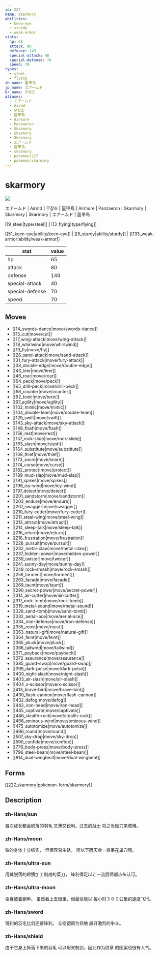 ```yaml
---
id: 227
name: skarmory
abilities:
  - keen-eye
  - sturdy
  - weak-armor
stats:
  hp: 65
  attack: 80
  defense: 140
  special-attack: 40
  special-defense: 70
  speed: 70
types:
  - steel
  - flying
zh_name: 盔甲鸟
jp_name: エアームド
kr_name: 무장조
aliases:
  - エアームド
  - Airmd
  - 무장조
  - 盔甲鳥
  - Airmure
  - Panzaeron
  - Skarmory
  - Skarmory
  - Skarmory
  - エアームド
  - 盔甲鸟
  - skarmory
  - pokemon/227
  - pokemon/skarmory
---
```

# skarmory

![](https://raw.githubusercontent.com/PokeAPI/sprites/master/sprites/pokemon/227.png)

エアームド | Airmd | 무장조 | 盔甲鳥 | Airmure | Panzaeron | Skarmory | Skarmory | Skarmory | エアームド | 盔甲鸟

[[9_steel|type/steel]] | [[3_flying|type/flying]]

[[51_keen-eye|ability/keen-eye]] | [[5_sturdy|ability/sturdy]] | [[133_weak-armor|ability/weak-armor]]

|stat|value|
|---|---|
|hp|65|
|attack|80|
|defense|140|
|special-attack|40|
|special-defense|70|
|speed|70|


## Moves

- [[14_swords-dance|move/swords-dance]]
- [[15_cut|move/cut]]
- [[17_wing-attack|move/wing-attack]]
- [[18_whirlwind|move/whirlwind]]
- [[19_fly|move/fly]]
- [[28_sand-attack|move/sand-attack]]
- [[31_fury-attack|move/fury-attack]]
- [[38_double-edge|move/double-edge]]
- [[43_leer|move/leer]]
- [[46_roar|move/roar]]
- [[64_peck|move/peck]]
- [[65_drill-peck|move/drill-peck]]
- [[68_counter|move/counter]]
- [[92_toxic|move/toxic]]
- [[97_agility|move/agility]]
- [[102_mimic|move/mimic]]
- [[104_double-team|move/double-team]]
- [[129_swift|move/swift]]
- [[143_sky-attack|move/sky-attack]]
- [[148_flash|move/flash]]
- [[156_rest|move/rest]]
- [[157_rock-slide|move/rock-slide]]
- [[163_slash|move/slash]]
- [[164_substitute|move/substitute]]
- [[168_thief|move/thief]]
- [[173_snore|move/snore]]
- [[174_curse|move/curse]]
- [[182_protect|move/protect]]
- [[189_mud-slap|move/mud-slap]]
- [[191_spikes|move/spikes]]
- [[196_icy-wind|move/icy-wind]]
- [[197_detect|move/detect]]
- [[201_sandstorm|move/sandstorm]]
- [[203_endure|move/endure]]
- [[207_swagger|move/swagger]]
- [[210_fury-cutter|move/fury-cutter]]
- [[211_steel-wing|move/steel-wing]]
- [[213_attract|move/attract]]
- [[214_sleep-talk|move/sleep-talk]]
- [[216_return|move/return]]
- [[218_frustration|move/frustration]]
- [[228_pursuit|move/pursuit]]
- [[232_metal-claw|move/metal-claw]]
- [[237_hidden-power|move/hidden-power]]
- [[239_twister|move/twister]]
- [[241_sunny-day|move/sunny-day]]
- [[249_rock-smash|move/rock-smash]]
- [[259_torment|move/torment]]
- [[263_facade|move/facade]]
- [[269_taunt|move/taunt]]
- [[290_secret-power|move/secret-power]]
- [[314_air-cutter|move/air-cutter]]
- [[317_rock-tomb|move/rock-tomb]]
- [[319_metal-sound|move/metal-sound]]
- [[328_sand-tomb|move/sand-tomb]]
- [[332_aerial-ace|move/aerial-ace]]
- [[334_iron-defense|move/iron-defense]]
- [[355_roost|move/roost]]
- [[363_natural-gift|move/natural-gift]]
- [[364_feint|move/feint]]
- [[365_pluck|move/pluck]]
- [[366_tailwind|move/tailwind]]
- [[371_payback|move/payback]]
- [[372_assurance|move/assurance]]
- [[385_guard-swap|move/guard-swap]]
- [[399_dark-pulse|move/dark-pulse]]
- [[400_night-slash|move/night-slash]]
- [[403_air-slash|move/air-slash]]
- [[404_x-scissor|move/x-scissor]]
- [[413_brave-bird|move/brave-bird]]
- [[430_flash-cannon|move/flash-cannon]]
- [[432_defog|move/defog]]
- [[442_iron-head|move/iron-head]]
- [[445_captivate|move/captivate]]
- [[446_stealth-rock|move/stealth-rock]]
- [[466_ominous-wind|move/ominous-wind]]
- [[475_autotomize|move/autotomize]]
- [[496_round|move/round]]
- [[507_sky-drop|move/sky-drop]]
- [[590_confide|move/confide]]
- [[776_body-press|move/body-press]]
- [[796_steel-beam|move/steel-beam]]
- [[814_dual-wingbeat|move/dual-wingbeat]]

## Forms



[[227_skarmory|pokemon-form/skarmory]]

## Description

### zh-Hans/sun

每次成长都会脱落的羽毛
又薄又锐利。过去的战士
将之当做刀来使用。

### zh-Hans/moon

铁的身体十分结实，
但很容易生锈，
所以下雨天会一直呆在巢穴哦。

### zh-Hans/ultra-sun

用其脱落的翅膀加工制成的菜刀，
锋利得足以让一流厨师都点头认可。

### zh-Hans/ultra-moon

全身披着钢甲。
虽然看上去很重，但最快能以
每小时３００公里的速度飞行。

### zh-Hans/sword

锐利的羽毛比剑还要锋利。
与钢铠鸦为领地
展开激烈的争斗。

### zh-Hans/shield

由于它身上掉落下来的羽毛
可以用来制剑，因此作为纹章
的图案也很有人气。

